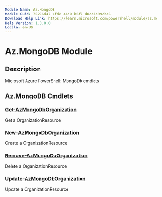 ```yaml
---
Module Name: Az.MongoDB
Module Guid: 75256d47-4fde-46e0-b6f7-d8ee3e99ebd5
Download Help Link: https://learn.microsoft.com/powershell/module/az.mongodb
Help Version: 1.0.0.0
Locale: en-US
---
```


# Az.MongoDB Module
## Description
Microsoft Azure PowerShell: MongoDb cmdlets

## Az.MongoDB Cmdlets
### [Get-AzMongoDbOrganization](Get-AzMongoDbOrganization.md)
Get a OrganizationResource

### [New-AzMongoDbOrganization](New-AzMongoDbOrganization.md)
Create a OrganizationResource

### [Remove-AzMongoDbOrganization](Remove-AzMongoDbOrganization.md)
Delete a OrganizationResource

### [Update-AzMongoDbOrganization](Update-AzMongoDbOrganization.md)
Update a OrganizationResource

